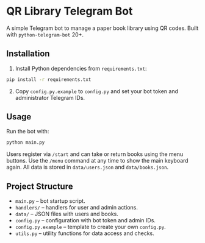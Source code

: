 # QR Library Telegram Bot

A simple Telegram bot to manage a paper book library using QR codes. Built with `python-telegram-bot` 20+.

## Installation

1. Install Python dependencies from `requirements.txt`:

```bash
pip install -r requirements.txt
```

2. Copy `config.py.example` to `config.py` and set your bot token and administrator Telegram IDs.

## Usage

Run the bot with:

```bash
python main.py
```

Users register via `/start` and can take or return books using the menu buttons.
Use the `/menu` command at any time to show the main keyboard again.
All data is stored in `data/users.json` and `data/books.json`.

## Project Structure

- `main.py` – bot startup script.
- `handlers/` – handlers for user and admin actions.
- `data/` – JSON files with users and books.
- `config.py` – configuration with bot token and admin IDs.
- `config.py.example` – template to create your own `config.py`.
- `utils.py` – utility functions for data access and checks.



